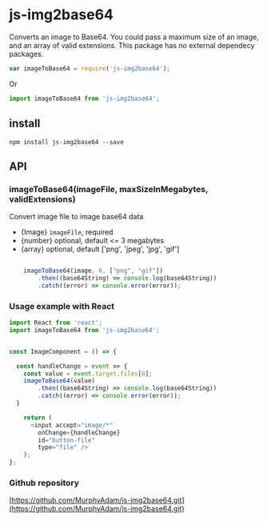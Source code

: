 # js-img2base64
Converts an image to Base64. You could pass a maximum size of an image, and an array of valid extensions. This package has no external dependecy packages.
```js
var imageToBase64 = require('js-img2base64');
```

Or

```js
import imageToBase64 from 'js-img2base64';
```

## install
```
npm install js-img2base64 --save
```

## API
### imageToBase64(imageFile, maxSizeInMegabytes, validExtensions)

Convert image file to image base64 data
* {Image} ``imageFile``, required  
* {number} optional, default <= 3 megabytes  
* {array} optional, default ['png', 'jpeg', 'jpg', 'gif']
```js

    imageToBase64(image, 6, ["png", "gif"])
    	.then((base64String) => console.log(base64String))
    	.catch((error) => console.error(error));
```

### Usage example with React

```js
import React from 'react';
import imageToBase64 from 'js-img2base64';


const ImageComponent = () => {

  const handleChange = event => {
    const value = event.target.files[0];
    imageToBase64(value)
    	.then((base64String) => console.log(base64String))
    	.catch((error) => console.error(error));
  }

  	return (
      <input accept="image/*" 
        onChange={handleChange} 
        id="button-file" 
        type="file" />
  	);
};

```

### Github repository

[https://github.com/MurphyAdam/js-img2base64.git](https://github.com/MurphyAdam/js-img2base64.git)
